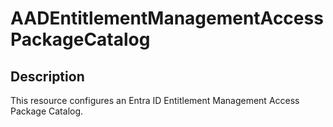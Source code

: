 
# AADEntitlementManagementAccessPackageCatalog

## Description

This resource configures an Entra ID Entitlement Management Access Package Catalog.
